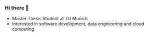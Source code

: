 ### Hi there 👋

<!--
**simayysanli/simayysanli** is a ✨ _special_ ✨ repository because its `README.md` (this file) appears on your GitHub profile.

Here are some ideas to get you started:
--> 
- Master Thesis Student at TU Munich
- Interested in software development, data engineering and cloud computing



